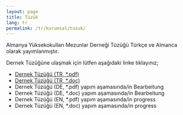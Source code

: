```yaml
---
layout: page
title: Tüzük
lang: tr
permalink: /tr/kurumsal/tuzuk/
---
```


<p>
Almanya Yüksekokulları Mezunlar Derneği Tüzüğü Türkçe ve Almanca olarak yayımlanmıştır.
</p>
<p>
    Dernek Tüzüğüne ulaşmak için lütfen aşağıdaki linke tıklayınız;
    <ul>
        <li><i class="bx bx-chevron-right chevron-large"></i><a href="{{ site.baseurl }}/assets/files/AYMED_Tuzuk-tr.pdf">Dernek Tüzüğü (TR, *.pdf)</a></li>
        <li><i class="bx bx-chevron-right chevron-large"></i><a href="{{ site.baseurl }}/assets/files/AYMED_Tuzuk-tr.pdf">Dernek Tüzüğü (TR, *.doc)</a></li>
        <li><i class="bx bx-chevron-right chevron-large"></i>Dernek Tüzüğü (DE, *.pdf) yapım aşamasında/in Bearbeitung</li>
        <li><i class="bx bx-chevron-right chevron-large"></i>Dernek Tüzüğü (DE, *.doc) yapım aşamasında/in Bearbeitung</li>
        <li><i class="bx bx-chevron-right chevron-large"></i>Dernek Tüzüğü (EN, *.pdf) yapım aşamasında/in progress</li>
        <li><i class="bx bx-chevron-right chevron-large"></i>Dernek Tüzüğü (EN, *.doc) yapım aşamasında/in progress</li>
    </ul>
</p>
